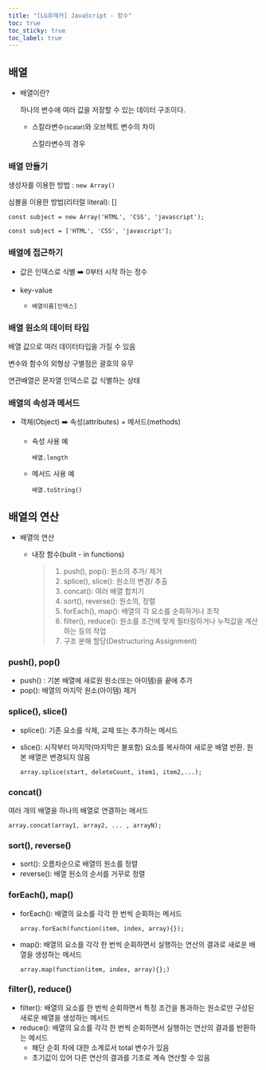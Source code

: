 ```yaml
---
title: "[LG유레카] JavaScript - 함수"
toc: true
toc_sticky: true
toc_label: true
---
```


##  배열

- 배열이란?

  하나의 변수에 여러 값을 저장할 수 있는 데이터 구조이다.

  - 스칼라변수<small>(scalar)</small>와 오브젝트 변수의 차이

    스칼라변수의 경우

### 배열 만들기

생성자를 이용한 방법 : `new Array()`

심볼을 이용한 방법(리터럴 literal): []

`const subject = new Array('HTML', 'CSS', 'javascript');`

`const subject = ['HTML', 'CSS', 'javascript'];`

### 배열에 접근하기

- 값은 인덱스로 식별 ➡️ 0부터 시작 하는 정수

- key-value
  - `배열이름[인덱스]`

### 배열 원소의 데이터 타입

배열 값으로 여러 데이터타입을 가질 수 있음

변수와 함수의 외형상 구별점은 괄호의 유무

연관배열은 문자열 인덱스로 값 식별하는 상태

### 배열의 속성과 메서드

- 객체(Object) ➡️ 속성(attributes) + 메서드(methods)

  - 속성 사용 예 

    `배열.length`

  - 메서드 사용 예

    `배열.toString()`

## 배열의 연산

- 배열의 연산

  - 내장 함수(bulit - in functions)

    >1. push(), pop(): 원소의 추가/ 제거
    >2. splice(), slice(): 원소의 변경/ 추출
    >3. concat(): 여러 배열 합치기
    >4. sort(), reverse(): 원소의, 정렬
    >5. forEach(), map(): 배열의 각 요소를 순회하거나 조작
    >6. filter(), reduce(): 원소를 조건에 맞게 필터링하거나 누적값을 계산하는 등의 작업
    >7. 구조 분해 할당(Destructuring Assignment)
    >
    >

### push(), pop()

- push() : 기본 배열에 새로원 원소(또는 아이템)을 끝에 추가
- pop(): 배열의 마지막 원소(아이템) 제거

### splice(), slice()

- splice(): 기존 요소를 삭제, 교체 또는 추가하는 메서드

- slice(): 시작부터 마지막(마지막은 불포함) 요소를 복사하여 새로운 배열 반환. 원본 배열은 변경되지 않음

  `array.splice(start, deleteCount, item1, item2,...);`

### concat()

여러 개의 배열을 하나의 배열로 연결하는 메서드

`array.concat(array1, array2, ... , arrayN);`

### sort(), reverse()

- sort(): 오름차순으로 배열의 원소를 정렬
- reverse(): 배열 원소의 순서를 거꾸로 정렬

### forEach(), map()

- forEach(): 배열의 요소를 각각 한 번씩 순회하는 메서드

  `array.forEach(function(item, index, array){});`

- map(): 배열의 요소를 각각 한 번씩 순회하면서 실행하는 연산의 결과로 새로운 배열을 생성하는 메서드

  `array.map(function(item, index, array){};)`

  

### filter(), reduce()

- filter(): 배열의 요소를 한 번씩 순회하면서 특정 조건을 통과하는 원소로만 구성된 새로운 배열을 생성하는 메서드
- reduce(): 배열의 요소를 각각 한 번씩 순회하면서 실행하는 연산의 결과를 반환하는 메서드
  - 해단 순회 차에 대한 소계로서 total 변수가 있음
  - 초기값이 있어 다른 연산의 결과를 기초로 계속 연산할 수 있음
